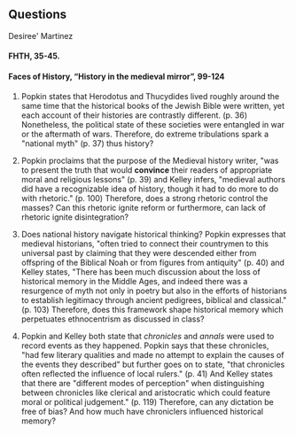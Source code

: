 ## Questions 
Desiree' Martinez
#### FHTH, 35-45.
#### Faces of History, “History in the medieval mirror”, 99-124

1.  Popkin states that Herodotus and Thucydides lived roughly around the same time that the historical books of the Jewish Bible were written, yet each account of their histories are contrastly different. (p. 36) Nonetheless, the political state of these societies were entangled in war or the aftermath of wars. Therefore, do extreme tribulations spark a "national myth" (p. 37) thus history?

2.  Popkin proclaims that the purpose of the Medieval history writer, "was to present the truth that would **convince** their readers of appropriate moral and religious lessons" (p. 39) and Kelley infers, "medieval authors did have a recognizable idea of history, though it had to do more to do with rhetoric." (p. 100) Therefore, does a strong rhetoric control the masses? Can this rhetoric ignite reform or furthermore, can lack of rhetoric ignite disintegration? 

3.  Does national history navigate historical thinking? Popkin expresses that medieval historians, "often tried to connect their countrymen to this universal past by claiming that they were descended either from offspring of the Biblical Noah or from figures from antiquity" (p. 40) and Kelley states, "There has been much discussion about the loss of historical memory in the Middle Ages, and indeed there was a resurgence of myth not only in poetry but also in the efforts of historians to establish legitimacy through ancient pedigrees, biblical and classical." (p. 103) Therefore, does this framework shape historical memory which perpetuates ethnocentrism as discussed in class? 

4.  Popkin and Kelley both state that _chronicles_ and _annals_ were used to record events as they happened. Popkin says that these chronicles, "had few literary qualities and made no attempt to explain the causes of the events they described" but further goes on to state, "that chronicles often reflected the influence of local rulers." (p. 41) And Kelley states that there are "different modes of perception" when distinguishing between chronicles like clerical and aristocratic which could feature moral or political judgement." (p. 119) Therefore, can any dictation be free of bias? And how much have chroniclers influenced historical memory? 



  






